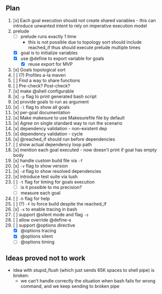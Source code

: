 
## Plan

1.  [x] Each goal execution should not create shared variables - this can introduce unwanted intent to rely on imperative execution model
2.  prelude
    - [ ] prelude runs exactly 1 time
        - this is not possible due to topology sort should include reached_if thus should execute prelude multiple times
    - [x] goal is to initialize variables
    - [x] use @define to export variable for goals
        - [x] reuse export for MVP
3.  [x] Goals topological sort
4.  [ ] (?) Profiles a-la maven
5.  [ ] Find a way to share functions
6.  [ ] Pre-check? Post-check?
7.  [x] make @shell configurable
8.  [x] `-p` flag to print generated bash script 
9.  [x] provide goals to run as argument
10. [x] `-l` flag to show all goals
11. [x] per-goal documentation
12. [x] Make makesure to use Makesurefile file by default 
13. [x] Agree on single standard way to run the scenario
14. [x] dependency validation - non-existent dep
15. [x] dependency validation - cycle
16. [x] @reached_if should run before dependencies
17. [ ] show actual dependency loop path
18. [x] mention each goal executed - now doesn't print if goal has empty body
19. [x] handle custom build file via `-f`
20. [x] `-v` flag to show version 
21. [x] `-d` flag to show resolved dependencies
22. [x] introduce test suite via tush
23. [ ] `-t` flag for timing for goals execution
    - [ ] is it possible to ms precision?
    - [ ] measure each goal
24. [ ] `-h` flag for help
25. [ ] (?) `-F` to force build despite the reached_if
26. [x] `-x` to enable tracing in bash
27. [ ] support @silent mode and flag `-s`
28. [ ] allow override @define-s
29. [ ] support @options directive
    - [x] @options tracing
    - [x] @options silent
    - [ ] @options timing

## Ideas proved not to work
 - Idea with stupid_flush (which just sends 65K spaces to shell pipe) is broken: 
    - we can't handle correctly the situation when bash fails for wrong command, and we keep sending to broken pipe   